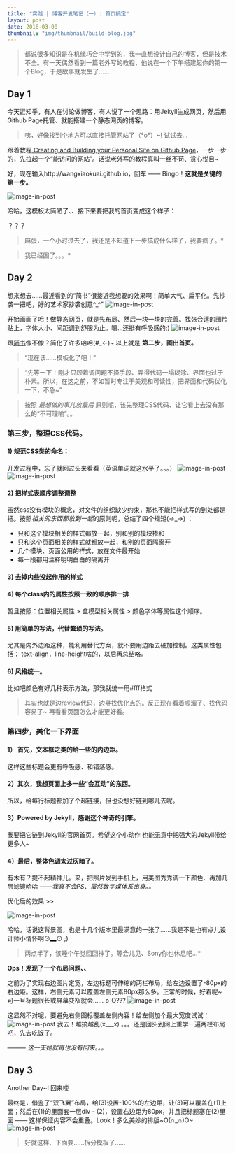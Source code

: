 ```yaml
---
title: "实践 | 博客开发笔记（一）: 首页搞定"
layout: post
date: 2016-03-08
thumbnail: "img/thumbnail/build-blog.jpg"
---
```


> 都说很多知识是在机缘巧合中学到的，我一直想设计自己的博客，但是技术不全。有一天偶然看到一篇老外写的教程，他说在一个下午搭建起你的第一个Blog，于是故事就发生了……

## <span class="each-day">Day 1</span>
今天逛知乎，有人在讨论做博客，有人说了一个思路：用Jekyll生成网页，然后用Github Page托管、就能搭建一个静态网页的博客。

> 咦，好像找到个地方可以直接托管网站了（°ο°）~! 试试去…

跟着教程[ Creating and Building your Personal Site on Github Page](http://jmcglone.com/guides/github-pages/ )，一步一步的，先拉起一个“能访问的网站”。话说老外写的教程真叫一丝不苟、赏心悦目~

好，现在输入http://wangxiaokuai.github.io，回车 —— Bingo！**这就是关键的第一步。**

![image-in-post](/img/blog001/001.jpg)

哈哈，这模板太简陋了、、接下来要把我的首页变成这个样子：

？？？

> 麻蛋，一个小时过去了，我还是不知道下一步搞成什么样子，我要疯了。*

> 我已经困了。。。*

## <span class="each-day">Day 2</span>

想来想去……最近看到的“简书”很接近我想要的效果啊！简单大气、扁平化。先抄袭一把吧，好的艺术家抄袭创意^_^"
![image-in-post](/img/blog001/003.jpg)

开始画画了哈！做静态网页，就是先布局、然后一块一块的完善。找张合适的图片贴上，字体大小、间距调到舒服为止。嗯...还挺有呼吸感的;)
![image-in-post](/img/blog001/002.jpg)

跟[简书](http://www.jianshu.com/)像不像？简化了许多哈哈(#_<-)~ 以上就是 **第二步，画出首页。** 

> “现在该……模板化了吧！”

> “先等一下！刚才只顾着调问题不择手段、弄得代码一塌糊涂、界面也过于朴素。所以，在这之前，不如暂时专注于美观和可读性，把界面和代码优化一下，不急~”

> 按照 *最想做的事儿放最后* 原则呢，该先整理CSS代码、让它看上去没有那么的“不可理喻”。。

### 第三步，整理CSS代码。

#### 1) 规范CSS类的命名：
开发过程中，忘了就回过头来看看（英语单词就这水平了。。。）
![image-in-post](/img/blog001/006.png)
![image-in-post](/img/blog001/007.png)

#### 2) 把样式表顺序调整调整
虽然css没有模块的概念，对文件的组织缺少约束，那也不能把样式写的到处都是把。按照*相关的东西都放到一起*的原则呢，总结了四个规矩(→_→) ：

* 只和这个模块相关的样式都放一起，别和别的模块掺和
* 只和这个页面相关的样式就都放一起，和别的页面隔离开
* 几个模块、页面公用的样式，放在文件最开始
* 每一段都用注释明明白白的隔离开

#### 3) 去掉内些没起作用的样式

#### 4) 每个class内的属性按照一致的顺序排一排
暂且按照：位置相关属性 > 盒模型相关属性 > 颜色字体等属性这个顺序。

#### 5) 用简单的写法，代替繁琐的写法。
尤其是内外边距这种，能利用替代方案，就不要用边距去硬加控制。这类属性包括：
text-align，line-height啥的，以后再总结咯。

#### 6) 风格统一。
比如吧颜色有好几种表示方法，那我就统一用#fff格式



> 其实也就是边review代码，边寻找优化点的。反正现在看着顺溜了、找代码容易了~ 再看看页面怎么才能更好看。

### 第四步，美化一下界面

#### 1） 首先，文本框之类的给一些的内边距。
这样这些标题会更有呼吸感、和错落感。

#### 2）其次，我想页面上多一些“会互动”的东西。
所以，给每行标题都加了个超链接，但也没想好链到哪儿去呢。

#### 3）Powered by Jekyll，感谢这个神奇的引擎。
我要把它链到Jekyll的官网首页。希望这个小动作 也能无意中把强大的Jekyll带给更多人~

#### 4）最后，整体色调太过灰暗了。
有木有？提不起精神儿。来，把照片发到手机上，用美图秀秀调一下颜色、再加几层滤镜哈哈 ——*我真不会PS、虽然数字媒体系出身。。*

优化后的效果 >> 

![image-in-post](/img/blog001/004.jpg)

哈哈，话说这背景图，也是十几个版本里最满意的一张了……我是不是也有点儿设计师小情怀啊⊙▂⊙ ;)

> 两点半了，该睡个午觉回回神了。等会儿见、Sony你也休息吧…*

**Ops！发现了一个布局问题、、**

之前为了实现右边图片定宽，左边标题可伸缩的两栏布局，给左边设置了-80px的右边距。这样，右侧元素可以覆盖左侧元素80px那么多。正常的时候，好着呢~ 可一旦标题很长或屏幕变窄就会…… o_O???
![image-in-post](/img/blog001/shuangfeiyi-001.png)

这显然不对呢，要避免右侧图标覆盖左侧内容！给左侧加个最大宽度试试：
![image-in-post](/img/blog001/shuangfeiyi-002.png)
我去！越搞越乱(x___x) 。。。还是回头到网上重学一遍两栏布局吧，先去吃饭了。

*——— 这一天她就再也没有回来。。。*

## <span class="each-day">Day 3</span>

Another Day~! 回来喽

最终是，借鉴了“双飞翼”布局，给(3)设置-100%的左边距，让(3)可以覆盖在(1)上面；然后在(1)的里面套一层div - (2)，设置右边距为80px，并且把标题塞在(2)里面 —— 这样保证内容不会重叠。Look！多么美妙的排版~O(∩_∩)O~
![image-in-post](/img/blog001/shuangfeiyi-003.png)

> 好就这样、下面要……拆分模板了……

